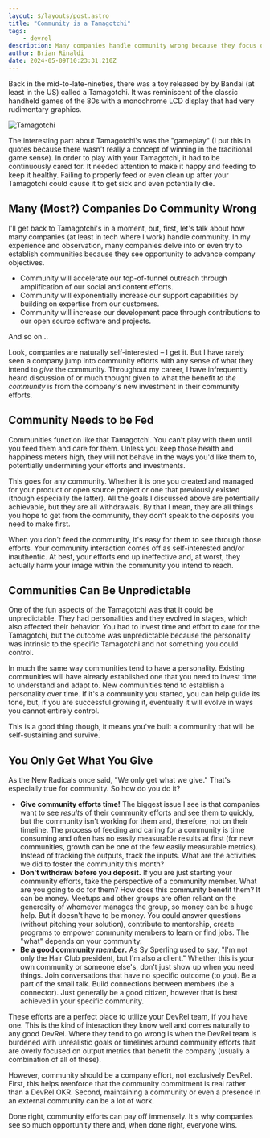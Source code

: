 ```yaml
---
layout: $/layouts/post.astro
title: "Community is a Tamagotchi"
tags:
    - devrel
description: Many companies handle community wrong because they focus on outcomes over inputs. Here's some tips on how to think about community.
author: Brian Rinaldi
date: 2024-05-09T10:23:31.210Z
---
```


Back in the mid-to-late-nineties, there was a toy released by by Bandai (at least in the US) called a Tamagotchi. It was reminiscent of the classic handheld games of the 80s with a monochrome LCD display that had very rudimentary graphics.

![Tamagotchi](/images/posts/Tamagotchi.jpg)

The interesting part about Tamagotchi's was the "gameplay" (I put this in quotes because there wasn't really a concept of winning in the traditional game sense). In order to play with your Tamagotchi, it had to be continuously cared for. It needed attention to make it happy and feeding to keep it healthy. Failing to properly feed or even clean up after your Tamagotchi could cause it to get sick and even potentially die.

## Many (Most?) Companies Do Community Wrong

I'll get back to Tamagotchi's in a moment, but, first, let's talk about how many companies (at least in tech where I work) handle community. In my experience and observation, many companies delve into or even try to establish communities because they see opportunity to advance company objectives.

* Community will accelerate our top-of-funnel outreach through amplification of our social and content efforts.
* Community will exponentially increase our support capabilities by building on expertise from our customers.
* Community will increase our development pace through contributions to our open source software and projects. 

And so on...

Look, companies are naturally self-interested – I get it. But I have rarely seen a company jump into community efforts with any sense of what they intend to _give_ the community. Throughout my career, I have infrequently heard discussion of or much thought given to what the benefit _to the community_ is from the company's new investment in their community efforts.

## Community Needs to be Fed

Communities function like that Tamagotchi. You can't play with them until you feed them and care for them. Unless you keep those health and happiness meters high, they will not behave in the ways you'd like them to, potentially undermining your efforts and investments.

This goes for any community. Whether it is one you created and managed for your product or open source project or one that previously existed (though especially the latter). All the goals I discussed above are potentially achievable, but they are all withdrawals. By that I mean, they are all things you hope to get from the community, they don't speak to the deposits you need to make first.

When you don't feed the community, it's easy for them to see through those efforts. Your community interaction comes off as self-interested and/or inauthentic. At best, your efforts end up ineffective and, at worst, they actually harm your image within the community you intend to reach.

## Communities Can Be Unpredictable

One of the fun aspects of the Tamagotchi was that it could be unpredictable. They had personalities and they evolved in stages, which also affected their behavior. You had to invest time and effort to care for the Tamagotchi, but the outcome was unpredictable because the personality was intrinsic to the specific Tamagotchi and not something you could control.

In much the same way communities tend to have a personality. Existing communities will have already established one that you need to invest time to understand and adapt to. New communities tend to establish a personality over time. If it's a community you started, you can help guide its tone, but, if you are successful growing it, eventually it will evolve in ways you cannot entirely control.

This is a good thing though, it means you've built a community that will be self-sustaining and survive. 

## You Only Get What You Give

As the New Radicals once said, "We only get what we give." That's especially true for community. So how do you do it?

* **Give community efforts time!** The biggest issue I see is that companies want to see _results_ of their community efforts and see them to quickly, but the community isn't working for them and, therefore, not on their timeline. The process of feeding and caring for a community is time consuming and often has no easily measurable results at first (for new communities, growth can be one of the few easily measurable metrics). Instead of tracking the outputs, track the inputs. What are the activities we did to foster the community this month?
* **Don't withdraw before you deposit.** If you are just starting your community efforts, take the perspective of a community member. What are you going to do for them? How does this community benefit them? It can be money. Meetups and other groups are often reliant on the generosity of whomever manages the group, so money can be a huge help. But it doesn't have to be money. You could answer questions (without pitching your solution), contribute to mentorship, create programs to empower community members to learn or find jobs. The "what" depends on your community.
* **Be a good community _member_.** As Sy Sperling used to say, "I'm not only the Hair Club president, but I'm also a client." Whether this is your own community or someone else's, don't just show up when you need things. Join conversations that have no specific outcome (to you). Be a part of the small talk. Build connections between members (be a connector). Just generally be a good citizen, however that is best achieved in your specific community.

These efforts are a perfect place to utilize your DevRel team, if you have one. This is the kind of interaction they know well and comes naturally to any good DevRel. Where they tend to go wrong is when the DevRel team is burdened with unrealistic goals or timelines around community efforts that are overly focused on output metrics that benefit the company (usually a combination of all of these). 

However, community should be a company effort, not exclusively DevRel. First, this helps reenforce that the community commitment is real rather than a DevRel OKR. Second, maintaining a community or even a presence in an external community can be a lot of work.

Done right, community efforts can pay off immensely. It's why companies see so much opportunity there and, when done right, everyone wins.